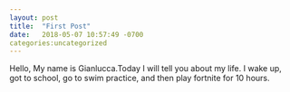 ```yaml
---
layout: post
title:  "First Post"
date:   2018-05-07 10:57:49 -0700
categories:uncategorized
---
```

Hello, My name is Gianlucca.Today I will tell you about my life. I wake up, got to school, go to swim practice, and then play fortnite for 10 hours.
